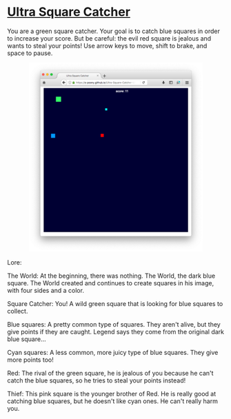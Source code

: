 # [Ultra Square Catcher](https://s-poony.github.io/Ultra-Square-Catcher-USC-/jeuvideo.html)

You are a green square catcher. Your goal is to catch blue squares in order to increase your score. But be careful: the evil red square is jealous and wants to steal your points!
Use arrow keys to move, shift to brake, and space to pause.

<p align="center">
  <img src="./img/screenshot.png" alt="A screenshot of Ultra Square Catcher" width="80%">
</p>

Lore:

The World: At the beginning, there was nothing. The World, the dark blue square. The World created and continues to create squares in his image, with four sides and a color.

Square Catcher: You! A wild green square that is looking for blue squares to collect.

Blue squares: A pretty common type of squares. They aren't alive, but they give points if they are caught. Legend says they come from the original dark blue square...

Cyan squares: A less common, more juicy type of blue squares. They give more points too!

Red: The rival of the green square, he is jealous of you because he can't catch the blue squares, so he tries to steal your points instead!

Thief: This pink square is the younger brother of Red. He is really good at catching blue squares, but he doesn't like cyan ones. He can't really harm you.
